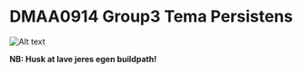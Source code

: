 # DMAA0914 Group3 Tema Persistens

![Alt text](http://i.imgur.com/W8gGUCF.gif)

**NB: Husk at lave jeres egen buildpath!** 
